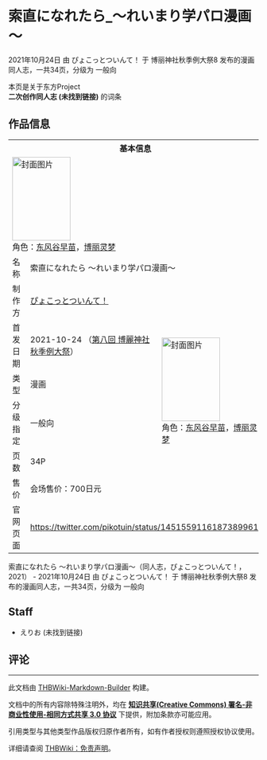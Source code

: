 # 索直になれたら_～れいまり学パロ漫画～

<!-- source html: G:\repos\THBWiki-Markdown-Builder\THBWikiMarkdown\Temp\main\4\47\ns0%3A%E7%B4%A2%E7%9B%B4%E3%81%AB%E3%81%AA%E3%82%8C%E3%81%9F%E3%82%89_%EF%BD%9E%E3%82%8C%E3%81%84%E3%81%BE%E3%82%8A%E5%AD%A6%E3%83%91%E3%83%AD%E6%BC%AB%E7%94%BB%EF%BD%9E.html -->

2021年10月24日 由 ぴょこっとついんて！ 于 博丽神社秋季例大祭8 发布的漫画同人志，一共34页，分级为 一般向

本页是关于东方Project  
 **二次创作同人志 (未找到链接)** 的词条
## 作品信息

<table><tbody><tr><th colspan="3">基本信息</th></tr><tr><td class="cover-artwork-mobile" colspan="2"><a href="./文件-索直になれたら_～れいまり学パロ漫画～封面.jpg.md" class="image" title="封面图片"><img alt="封面图片" src="https://upload.thwiki.cc/thumb/b/b3/%E7%B4%A2%E7%9B%B4%E3%81%AB%E3%81%AA%E3%82%8C%E3%81%9F%E3%82%89_%EF%BD%9E%E3%82%8C%E3%81%84%E3%81%BE%E3%82%8A%E5%AD%A6%E3%83%91%E3%83%AD%E6%BC%AB%E7%94%BB%EF%BD%9E%E5%B0%81%E9%9D%A2.jpg/117px-%E7%B4%A2%E7%9B%B4%E3%81%AB%E3%81%AA%E3%82%8C%E3%81%9F%E3%82%89_%EF%BD%9E%E3%82%8C%E3%81%84%E3%81%BE%E3%82%8A%E5%AD%A6%E3%83%91%E3%83%AD%E6%BC%AB%E7%94%BB%EF%BD%9E%E5%B0%81%E9%9D%A2.jpg" decoding="async" loading="lazy" width="117" height="168" srcset="https://upload.thwiki.cc/thumb/b/b3/%E7%B4%A2%E7%9B%B4%E3%81%AB%E3%81%AA%E3%82%8C%E3%81%9F%E3%82%89_%EF%BD%9E%E3%82%8C%E3%81%84%E3%81%BE%E3%82%8A%E5%AD%A6%E3%83%91%E3%83%AD%E6%BC%AB%E7%94%BB%EF%BD%9E%E5%B0%81%E9%9D%A2.jpg/176px-%E7%B4%A2%E7%9B%B4%E3%81%AB%E3%81%AA%E3%82%8C%E3%81%9F%E3%82%89_%EF%BD%9E%E3%82%8C%E3%81%84%E3%81%BE%E3%82%8A%E5%AD%A6%E3%83%91%E3%83%AD%E6%BC%AB%E7%94%BB%EF%BD%9E%E5%B0%81%E9%9D%A2.jpg 1.5x, https://upload.thwiki.cc/thumb/b/b3/%E7%B4%A2%E7%9B%B4%E3%81%AB%E3%81%AA%E3%82%8C%E3%81%9F%E3%82%89_%EF%BD%9E%E3%82%8C%E3%81%84%E3%81%BE%E3%82%8A%E5%AD%A6%E3%83%91%E3%83%AD%E6%BC%AB%E7%94%BB%EF%BD%9E%E5%B0%81%E9%9D%A2.jpg/235px-%E7%B4%A2%E7%9B%B4%E3%81%AB%E3%81%AA%E3%82%8C%E3%81%9F%E3%82%89_%EF%BD%9E%E3%82%8C%E3%81%84%E3%81%BE%E3%82%8A%E5%AD%A6%E3%83%91%E3%83%AD%E6%BC%AB%E7%94%BB%EF%BD%9E%E5%B0%81%E9%9D%A2.jpg 2x" data-file-width="1151" data-file-height="1647"></a><div class="cover-char">角色：<a href="./东风谷早苗.md" title="东风谷早苗">东风谷早苗</a>，<a href="./博丽灵梦.md" title="博丽灵梦">博丽灵梦</a></div></td>
</tr><tr><td class="label">名称</td><td colspan="2"> 索直になれたら ～れいまり学パロ漫画～ </td></tr><tr><td class="label">制作方</td><td><a href="./ぴょこっとついんて！.md" title="ぴょこっとついんて！">ぴょこっとついんて！</a></td><td class="cover-artwork" rowspan="6" style="min-width:168px;"><a href="./文件-索直になれたら_～れいまり学パロ漫画～封面.jpg.md" class="image" title="封面图片"><img alt="封面图片" src="https://upload.thwiki.cc/thumb/b/b3/%E7%B4%A2%E7%9B%B4%E3%81%AB%E3%81%AA%E3%82%8C%E3%81%9F%E3%82%89_%EF%BD%9E%E3%82%8C%E3%81%84%E3%81%BE%E3%82%8A%E5%AD%A6%E3%83%91%E3%83%AD%E6%BC%AB%E7%94%BB%EF%BD%9E%E5%B0%81%E9%9D%A2.jpg/117px-%E7%B4%A2%E7%9B%B4%E3%81%AB%E3%81%AA%E3%82%8C%E3%81%9F%E3%82%89_%EF%BD%9E%E3%82%8C%E3%81%84%E3%81%BE%E3%82%8A%E5%AD%A6%E3%83%91%E3%83%AD%E6%BC%AB%E7%94%BB%EF%BD%9E%E5%B0%81%E9%9D%A2.jpg" decoding="async" loading="lazy" width="117" height="168" srcset="https://upload.thwiki.cc/thumb/b/b3/%E7%B4%A2%E7%9B%B4%E3%81%AB%E3%81%AA%E3%82%8C%E3%81%9F%E3%82%89_%EF%BD%9E%E3%82%8C%E3%81%84%E3%81%BE%E3%82%8A%E5%AD%A6%E3%83%91%E3%83%AD%E6%BC%AB%E7%94%BB%EF%BD%9E%E5%B0%81%E9%9D%A2.jpg/176px-%E7%B4%A2%E7%9B%B4%E3%81%AB%E3%81%AA%E3%82%8C%E3%81%9F%E3%82%89_%EF%BD%9E%E3%82%8C%E3%81%84%E3%81%BE%E3%82%8A%E5%AD%A6%E3%83%91%E3%83%AD%E6%BC%AB%E7%94%BB%EF%BD%9E%E5%B0%81%E9%9D%A2.jpg 1.5x, https://upload.thwiki.cc/thumb/b/b3/%E7%B4%A2%E7%9B%B4%E3%81%AB%E3%81%AA%E3%82%8C%E3%81%9F%E3%82%89_%EF%BD%9E%E3%82%8C%E3%81%84%E3%81%BE%E3%82%8A%E5%AD%A6%E3%83%91%E3%83%AD%E6%BC%AB%E7%94%BB%EF%BD%9E%E5%B0%81%E9%9D%A2.jpg/235px-%E7%B4%A2%E7%9B%B4%E3%81%AB%E3%81%AA%E3%82%8C%E3%81%9F%E3%82%89_%EF%BD%9E%E3%82%8C%E3%81%84%E3%81%BE%E3%82%8A%E5%AD%A6%E3%83%91%E3%83%AD%E6%BC%AB%E7%94%BB%EF%BD%9E%E5%B0%81%E9%9D%A2.jpg 2x" data-file-width="1151" data-file-height="1647"></a><div class="cover-char">角色：<a href="./东风谷早苗.md" title="东风谷早苗">东风谷早苗</a>，<a href="./博丽灵梦.md" title="博丽灵梦">博丽灵梦</a></div></td>
</tr><tr><td class="label">首发日期</td><td>2021-10-24&#160;（<a href="/展会作品列表?e=%E5%8D%9A%E4%B8%BD%E7%A5%9E%E7%A4%BE%E7%A7%8B%E5%AD%A3%E4%BE%8B%E5%A4%A7%E7%A5%AD%238">第八回 博麗神社秋季例大祭</a>）</td></tr><tr><td class="label">类型</td><td>漫画</td></tr><tr><td class="label">分级指定</td><td>一般向</td></tr><tr><td class="label">页数</td><td>34P</td></tr><tr><td class="label">售价</td><td>会场售价：700日元</td></tr>
<tr><td class="label">官网页面</td><td colspan="2"><a rel="nofollow" class="external free" href="https://twitter.com/pikotuin/status/1451559116187389961">https://twitter.com/pikotuin/status/1451559116187389961</a></td></tr></tbody></table>

索直になれたら ～れいまり学パロ漫画～（同人志，ぴょこっとついんて！，2021） - 2021年10月24日 由 ぴょこっとついんて！ 于 博丽神社秋季例大祭8 发布的漫画同人志，一共34页，分级为 一般向
## Staff
- えりお (未找到链接)

## 评论




---

此文档由 [THBWiki-Markdown-Builder](https://github.com/Delsin-Yu/THBWiki-Markdown-Builder) 构建。

文档中的所有内容除特殊注明外，均在 [**知识共享(Creative Commons) 署名-非商业性使用-相同方式共享 3.0 协议**](https://creativecommons.org/licenses/by-sa/3.0/deed.zh-hans) 下提供，附加条款亦可能应用。

引用类型与其他类型作品版权归原作者所有，如有作者授权则遵照授权协议使用。

详细请查阅 [THBWiki：免责声明](https://thbwiki.cc/THBWiki:%E5%85%8D%E8%B4%A3%E5%A3%B0%E6%98%8E)。

